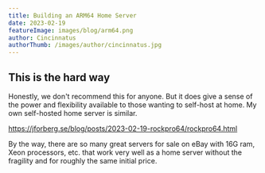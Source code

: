 ```yaml
---
title: Building an ARM64 Home Server
date: 2023-02-19
featureImage: images/blog/arm64.png
author: Cincinnatus
authorThumb: /images/author/cincinnatus.jpg
---
```


## This is the hard way

Honestly, we don't recommend this for anyone. But it does give a sense of the power and flexibility available to those wanting to self-host at home. My own self-hosted home server is similar.

https://jforberg.se/blog/posts/2023-02-19-rockpro64/rockpro64.html

By the way, there are so many great servers for sale on eBay with 16G ram, Xeon processors, etc. that work very well as a home server without the fragility and for roughly the same initial price.